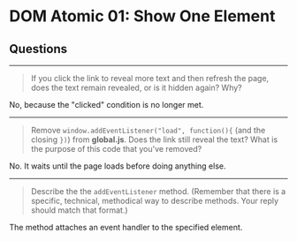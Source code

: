 # DOM Atomic 01: Show One Element

## Questions

---

> If you click the link to reveal more text and then refresh the page, does the text remain revealed, or is it hidden again? Why?

No, because the "clicked" condition is no longer met.

---

> Remove `window.addEventListener("load", function(){` (and the closing `})`) from **global.js**. Does the link still reveal the text? What is the purpose of this code that you've removed?

No. It waits until the page loads before doing anything else.

---

> Describe the the `addEventListener` method. (Remember that there is a specific, technical, methodical way to describe methods. Your reply should match that format.)

The method attaches an event handler to the specified element.
